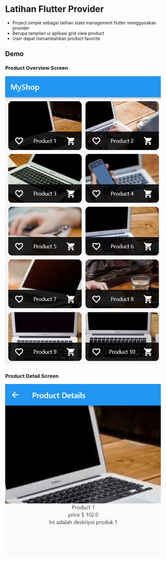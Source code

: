 # Latihan Flutter Provider

- Project simple sebagai latihan state management flutter menggunakan provider
- Berupa tampilan ui aplikasi grid view product
- User dapat menambahkan product favorite

## Demo

### Product Overview Screen

![product overview screen](./product_overview_screen.png)

### Product Detail Screen

![product detail screen](./product_detail.png)
